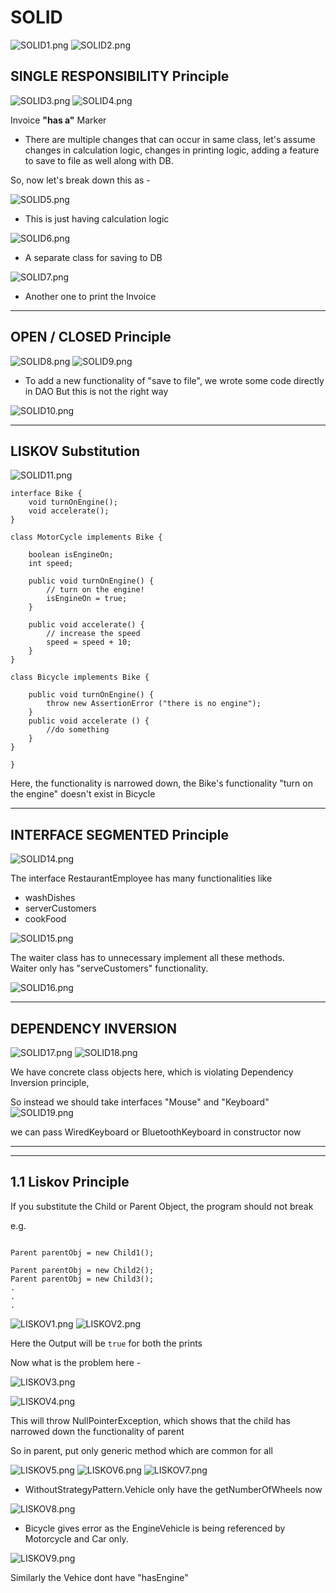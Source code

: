 # SOLID

![SOLID1.png](resources/SOLID1.png)
![SOLID2.png](resources/SOLID2.png)

## SINGLE RESPONSIBILITY Principle
![SOLID3.png](resources/SOLID3.png)
![SOLID4.png](resources/SOLID4.png)

Invoice **"has a"** Marker

- There are multiple changes that can occur in same class, let's assume
changes in calculation logic, changes in printing logic, adding a feature to save to file as well along with DB.

So, now let's break down this as - 


![SOLID5.png](resources/SOLID5.png)

- This is just having calculation logic

![SOLID6.png](resources/SOLID6.png)

- A separate class for saving to DB

![SOLID7.png](resources/SOLID7.png)

- Another one to print the Invoice

------
## OPEN / CLOSED Principle

![SOLID8.png](resources/SOLID8.png)
![SOLID9.png](resources/SOLID9.png)

- To add a new functionality of "save to file", we wrote some code directly in DAO
But this is not the right way

![SOLID10.png](resources/SOLID10.png)

-----

## LISKOV Substitution

![SOLID11.png](resources/SOLID11.png)

```
interface Bike {
    void turnOnEngine();
    void accelerate();
}

class MotorCycle implements Bike {

    boolean isEngineOn;
    int speed;
    
    public void turnOnEngine() {
        // turn on the engine!
        isEngineOn = true;
    }
    
    public void accelerate() {
        // increase the speed
        speed = speed + 10; 
    }
}

class Bicycle implements Bike {

    public void turnOnEngine() {
        throw new AssertionError ("there is no engine");
    }
    public void accelerate () {
        //do something
    }
}

}

```

Here, the functionality is narrowed down, the Bike's functionality "turn on the engine" doesn't exist in Bicycle

-----

## INTERFACE SEGMENTED Principle

![SOLID14.png](resources/SOLID14.png)

The interface RestaurantEmployee has many functionalities like

- washDishes
- serverCustomers
- cookFood

![SOLID15.png](resources/SOLID15.png)

The waiter class has to unnecessary implement all these methods.\
Waiter only has "serveCustomers" functionality.

![SOLID16.png](resources/SOLID16.png)

--------

## DEPENDENCY INVERSION

![SOLID17.png](resources/SOLID17.png)
![SOLID18.png](resources/SOLID18.png)

We have concrete class objects here, which is violating Dependency Inversion principle,

So instead we should take interfaces "Mouse" and "Keyboard"
![SOLID19.png](resources/SOLID19.png)

we can pass WiredKeyboard or BluetoothKeyboard in constructor now


----


----

## 1.1 Liskov Principle 

If you substitute the Child or Parent Object, the program should not break

e.g. 

```

Parent parentObj = new Child1();

Parent parentObj = new Child2();
Parent parentObj = new Child3();
.
.
.
```

![LISKOV1.png](resources/LISKOV1.png)
![LISKOV2.png](resources/LISKOV2.png)

Here the Output will be `true` for both the prints

Now what is the problem here - 

![LISKOV3.png](resources/LISKOV3.png)

![LISKOV4.png](resources/LISKOV4.png)

This will throw NullPointerException, which shows that the child has narrowed down the functionality of parent

So in parent, put only generic method which are common for all


![LISKOV5.png](resources/LISKOV5.png)
![LISKOV6.png](resources/LISKOV6.png)
![LISKOV7.png](resources/LISKOV7.png)
- WithoutStrategyPattern.Vehicle only have the getNumberOfWheels now


![LISKOV8.png](resources/LISKOV8.png)

- Bicycle gives error as the EngineVehicle is being referenced by Motorcycle and Car only.

![LISKOV9.png](resources/LISKOV9.png)

Similarly the Vehice dont have "hasEngine"
